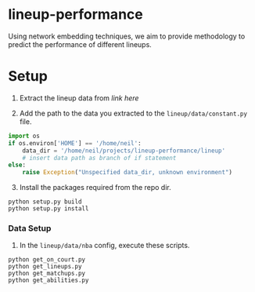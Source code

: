 # lineup-performance

Using network embedding techniques, we aim to provide methodology to predict the performance of different lineups.

# Setup

1. Extract the lineup data from *link here*

2. Add the path to the data you extracted to the `lineup/data/constant.py` file.
```py
import os
if os.environ['HOME'] == '/home/neil':
    data_dir = '/home/neil/projects/lineup-performance/lineup'
    # insert data path as branch of if statement
else:
    raise Exception("Unspecified data_dir, unknown environment")
```

3. Install the packages required from the repo dir.
```
python setup.py build
python setup.py install
```

### Data Setup

1. In the `lineup/data/nba` config, execute these scripts.

```
python get_on_court.py
python get_lineups.py
python get_matchups.py
python get_abilities.py
```